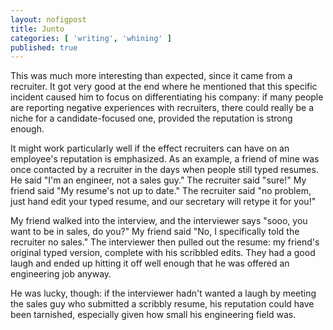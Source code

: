 ```yaml
---
layout: nofigpost 
title: Junto
categories: [ 'writing', 'whining' ]
published: true
---
```


This was much more interesting than expected, since it came from a recruiter.
It got very good at the end where he mentioned that this specific incident
caused him to focus on differentiating his company: if many people are
reporting negative experiences with recruiters, there could really be a niche
for a candidate-focused one, provided the reputation is strong enough.

It might work particularly well if the effect recruiters can have on an
employee's reputation is emphasized. As an example, a friend of mine was once
contacted by a recruiter in the days when people still typed resumes. He said
"I'm an engineer, not a sales guy." The recruiter said "sure!" My friend said
"My resume's not up to date." The recruiter said "no problem, just hand edit
your typed resume, and our secretary will retype it for you!"

My friend walked into the interview, and the interviewer says "sooo, you want
to be in sales, do you?" My friend said "No, I specifically told the recruiter
no sales." The interviewer then pulled out the resume: my friend's original
typed version, complete with his scribbled edits. They had a good laugh and
ended up hitting it off well enough that he was offered an engineering job
anyway.

He was lucky, though: if the interviewer hadn't wanted a laugh by meeting the
sales guy who submitted a scribbly resume, his reputation could have been
tarnished, especially given how small his engineering field was. 
